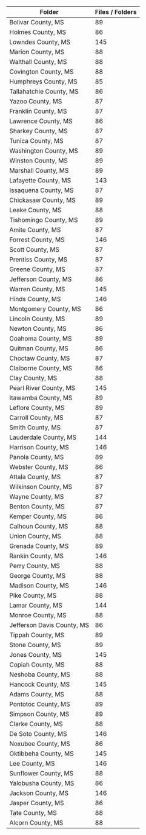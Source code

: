 | Folder                     |   Files / Folders |
|----------------------------|-------------------|
| Bolivar County, MS         |                89 |
| Holmes County, MS          |                86 |
| Lowndes County, MS         |               145 |
| Marion County, MS          |                88 |
| Walthall County, MS        |                88 |
| Covington County, MS       |                88 |
| Humphreys County, MS       |                85 |
| Tallahatchie County, MS    |                86 |
| Yazoo County, MS           |                87 |
| Franklin County, MS        |                87 |
| Lawrence County, MS        |                86 |
| Sharkey County, MS         |                87 |
| Tunica County, MS          |                87 |
| Washington County, MS      |                89 |
| Winston County, MS         |                89 |
| Marshall County, MS        |                89 |
| Lafayette County, MS       |               143 |
| Issaquena County, MS       |                87 |
| Chickasaw County, MS       |                89 |
| Leake County, MS           |                88 |
| Tishomingo County, MS      |                89 |
| Amite County, MS           |                87 |
| Forrest County, MS         |               146 |
| Scott County, MS           |                87 |
| Prentiss County, MS        |                87 |
| Greene County, MS          |                87 |
| Jefferson County, MS       |                86 |
| Warren County, MS          |               145 |
| Hinds County, MS           |               146 |
| Montgomery County, MS      |                86 |
| Lincoln County, MS         |                89 |
| Newton County, MS          |                86 |
| Coahoma County, MS         |                89 |
| Quitman County, MS         |                86 |
| Choctaw County, MS         |                87 |
| Claiborne County, MS       |                86 |
| Clay County, MS            |                88 |
| Pearl River County, MS     |               145 |
| Itawamba County, MS        |                89 |
| Leflore County, MS         |                89 |
| Carroll County, MS         |                87 |
| Smith County, MS           |                87 |
| Lauderdale County, MS      |               144 |
| Harrison County, MS        |               146 |
| Panola County, MS          |                89 |
| Webster County, MS         |                86 |
| Attala County, MS          |                87 |
| Wilkinson County, MS       |                87 |
| Wayne County, MS           |                87 |
| Benton County, MS          |                87 |
| Kemper County, MS          |                86 |
| Calhoun County, MS         |                88 |
| Union County, MS           |                88 |
| Grenada County, MS         |                89 |
| Rankin County, MS          |               146 |
| Perry County, MS           |                88 |
| George County, MS          |                88 |
| Madison County, MS         |               146 |
| Pike County, MS            |                88 |
| Lamar County, MS           |               144 |
| Monroe County, MS          |                88 |
| Jefferson Davis County, MS |                86 |
| Tippah County, MS          |                89 |
| Stone County, MS           |                89 |
| Jones County, MS           |               145 |
| Copiah County, MS          |                88 |
| Neshoba County, MS         |                88 |
| Hancock County, MS         |               145 |
| Adams County, MS           |                88 |
| Pontotoc County, MS        |                89 |
| Simpson County, MS         |                89 |
| Clarke County, MS          |                88 |
| De Soto County, MS         |               146 |
| Noxubee County, MS         |                86 |
| Oktibbeha County, MS       |               145 |
| Lee County, MS             |               146 |
| Sunflower County, MS       |                88 |
| Yalobusha County, MS       |                86 |
| Jackson County, MS         |               146 |
| Jasper County, MS          |                86 |
| Tate County, MS            |                88 |
| Alcorn County, MS          |                88 |